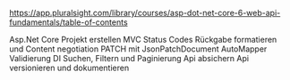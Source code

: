 https://app.pluralsight.com/library/courses/asp-dot-net-core-6-web-api-fundamentals/table-of-contents

Asp.Net Core Projekt erstellen
MVC
Status Codes
Rückgabe formatieren und Content negotiation
PATCH mit JsonPatchDocument
AutoMapper
Validierung
DI
Suchen, Filtern und Paginierung
Api absichern
Api versionieren und dokumentieren
